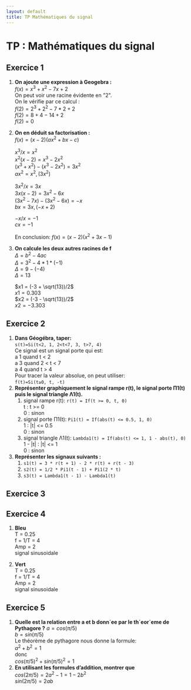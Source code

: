 ```yaml
---
layout: default
title: TP Mathématiques du signal
---
```


# TP : Mathématiques du signal
## **Exercice 1**  
1. **On ajoute une expression à Geogebra :**  
    $f(x) = x^3 + x^2 − 7x + 2$  
    On peut voir une racine évidente en "2".  
    On le vérifie par ce calcul :  
    $f(2) = 2^3 + 2^2 − 7*2 + 2$  
    $f(2) = 8 + 4 − 14 + 2$  
    $f(2) = 0$  

1. **On en déduit sa factorisation :**  
    $f(x) = (x-2)(ax^2 + bx − c)$  

    $x^3/x = x^2$  
    $x^2(x-2) = x^3 - 2x^2$  
    $(x^3 + x^2)-(x^3 - 2x^2) = 3x^2$  
    $ax^2 = x^2, (3x^2)$   

    $3x^2/x = 3x$  
    $3x(x-2) = 3x^2 - 6x$  
    $(3x^2 - 7x) - (3x^2 - 6x) = -x$  
    $bx = 3x, (-x+2)$  

    $-x/x = -1$  
    $cx = -1$  

    En conclusion: $f(x) = (x-2)(x^2 + 3x − 1)$ 

2. **On calcule les deux autres racines de f**  
    $\Delta = b^2 - 4ac$  
    $\Delta = 3^2 - 4 * 1 * (-1)$  
    $\Delta = 9 - (-4)$  
    $\Delta = 13$  

    $x1 = (-3 + \sqrt(13))/2$  
    $x1 = 0.303$  
    $x2 = (-3 - \sqrt(13))/2$  
    $x2 = -3.303$  

## **Exercice 2**
1.  **Dans Géogébra, taper:**  
    ```s(t)=Si(t<2, 1, 2<t<7, 3, t>7, 4)```  
    Ce signal est un signal porte qui est:  
    a 1 quand t < 2  
    a 3 quand 2 < t < 7  
    a 4 quand t > 4  
    Pour tracer la valeur absolue, on peut utiliser:  
    ```f(t)=Si(t≥0, t, -t)```  
2.  **Représenter graphiquement le signal rampe r(t), le signal porte Π1(t) puis le signal triangle Λ1(t).**  
    1. signal rampe r(t): ```r(t) = If(t >= 0, t, 0)```  
       t : t >= 0  
       0 : sinon  
    2. signal porte Π1(t): ```Pi1(t) = If(abs(t) <= 0.5, 1, 0)```  
       1 : |t| <= 0.5  
       0 : sinon  
    3. signal triangle Λ1(t): ```Lambda1(t) = If(abs(t) <= 1, 1 - abs(t), 0)```  
       1 - |t| : |t| <= 1  
       0 : sinon  
3.  **Représenter les signaux suivants :**  
    1. ```s1(t) = 3 * r(t + 1) - 2 * r(t) + r(t - 3)```  
    2. ```s2(t) = 1/2 * Pi1(t - 1) + Pi1(2 * t)```  
    3. ```s3(t) = Lambda1(t - 1) - Lambda1(t)```  
## **Exercice 3**  
## **Exercice 4** 
1.  **Bleu**  
    T = 0.25  
    f = 1/T = 4  
    Amp = 2  
    signal sinusoidale  

2.  **Vert**  
    T = 0.25  
    f = 1/T = 4  
    Amp = 2  
    signal sinusoidale  
## **Exercice 5**
1.  **Quelle est la relation entre a et b donn´ee par le th´eor`eme de Pythagore ?**
    $a = cos(π/5)$  
    $b = sin(π/5)$  
    Le théorème de pythagore nous donne la formule:  
    $a^2 + b^2 = 1$  
    donc  
    $cos(π/5)^2 + sin(π/5)^2 = 1$
2.  **En utilisant les formules d’addition, montrer que**  
    $cos(2π/5) = 2a^2 − 1 = 1 - 2b^2$  
    $sin(2π/5) = 2ab$
